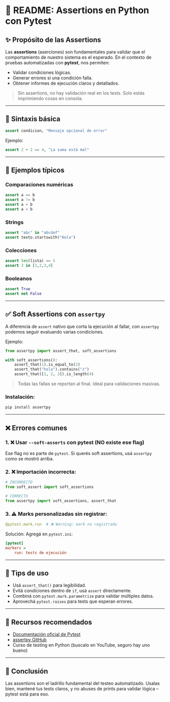 # 📌 README: Assertions en Python con Pytest

## ✨ Propósito de las Assertions

Las **assertions** (aserciones) son fundamentales para validar que el comportamiento de nuestro sistema es el esperado. En el contexto de pruebas automatizadas con **pytest**, nos permiten:

* Validar condiciones lógicas.
* Generar errores si una condición falla.
* Obtener informes de ejecución claros y detallados.

> Sin assertions, no hay validación real en los tests. Solo estás imprimiendo cosas en consola.

---

## 🔹 Sintaxis básica

```python
assert condicion, "Mensaje opcional de error"
```

Ejemplo:

```python
assert 2 + 2 == 4, "La suma está mal"
```

---

## 🔹 Ejemplos típicos

### Comparaciones numéricas

```python
assert a == b
assert a != b
assert a > b
assert a < b
```

### Strings

```python
assert "abc" in "abcdef"
assert texto.startswith("Hola")
```

### Colecciones

```python
assert len(lista) == 5
assert 3 in [1,2,3,4]
```

### Booleanos

```python
assert True
assert not False
```

---

## ✅ Soft Assertions con `assertpy`

A diferencia de `assert` nativo que corta la ejecución al fallar, con `assertpy` podemos seguir evaluando varias condiciones.

Ejemplo:

```python
from assertpy import assert_that, soft_assertions

with soft_assertions():
    assert_that(1).is_equal_to(2)
    assert_that("hola").contains("z")
    assert_that([1, 2, 3]).is_length(4)
```

> Todas las fallas se reportan al final. Ideal para validaciones masivas.

### Instalación:

```bash
pip install assertpy
```

---

## ❌ Errores comunes

### 1. ❌ Usar `--soft-asserts` con pytest (NO existe ese flag)

Ese flag no es parte de `pytest`. Si querés soft assertions, usá `assertpy` como se mostró arriba.

### 2. ❌ Importación incorrecta:

```python
# INCORRECTO
from soft_assert import soft_assertions

# CORRECTO
from assertpy import soft_assertions, assert_that
```

### 3. ⚠️ Marks personalizadas sin registrar:

```python
@pytest.mark.run  # ❌ Warning: mark no registrada
```

Solución:
Agregá en `pytest.ini`:

```ini
[pytest]
markers =
    run: tests de ejecución
```

---

## 🔮 Tips de uso

* Usá `assert_that()` para legibilidad.
* Evitá condiciones dentro de `if`, usá `assert` directamente.
* Combiná con `pytest.mark.parametrize` para validar múltiples datos.
* Aprovechá `pytest.raises` para tests que esperan errores.

---

## 🔗 Recursos recomendados

* [Documentación oficial de Pytest](https://docs.pytest.org/)
* [assertpy GitHub](https://github.com/assertpy/assertpy)
* Curso de testing en Python (buscalo en YouTube, seguro hay uno bueno)

---

## 👋 Conclusión

Las assertions son el ladrillo fundamental del testeo automatizado. Usalas bien, mantené tus tests claros, y no abuses de prints para validar lógica – pytest está para eso.

